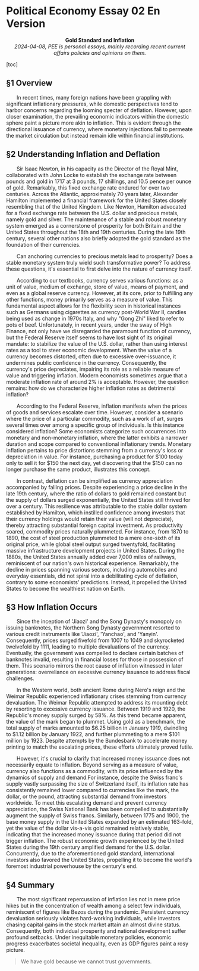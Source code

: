 # Political Economy Essay 02 En Version
<center><strong>Gold Standard and Inflation</strong></center>
<center><em>2024-04-08, PEE is personal essays, mainly recording recent current affairs policies and opinions on them.</em></center>

[toc]

## §1 Overview

&emsp;&emsp;In recent times, many foreign nations have been grappling with significant inflationary pressures, while domestic perspectives tend to harbor concerns regarding the looming specter of deflation. However, upon closer examination, the prevailing economic indicators within the domestic sphere paint a picture more akin to inflation. This is evident through the directional issuance of currency, where monetary injections fail to permeate the market circulation but instead remain idle within financial institutions.

## §2 Understanding Inflation and Deflation

&emsp;&emsp;Sir Isaac Newton, in his capacity as the Director of the Royal Mint, collaborated with John Locke to establish the exchange rate between pounds and gold in 1717 at 3 pounds, 17 shillings, and 10.5 pence per ounce of gold.  Remarkably, this fixed exchange rate endured for over two centuries. Across the Atlantic, approximately 70 years later, Alexander Hamilton implemented a financial framework for the United States closely resembling that of the United Kingdom. Like Newton, Hamilton advocated for a fixed exchange rate between the U.S. dollar and precious metals, namely gold and silver. The maintenance of a stable and robust monetary system emerged as a cornerstone of prosperity for both Britain and the United States throughout the 18th and 19th centuries. During the late 19th century, several other nations also briefly adopted the gold standard as the foundation of their currencies.

&emsp;&emsp;Can anchoring currencies to precious metals lead to prosperity? Does a stable monetary system truly wield such transformative power? To address these questions, it's essential to first delve into the nature of currency itself.

&emsp;&emsp;According to our textbooks, currency serves various functions: as a unit of value, medium of exchange, store of value, means of payment, and even as a global reserve currency. However, at its core, prior to fulfilling any other functions, money primarily serves as a measure of value. This fundamental aspect allows for the flexibility seen in historical instances such as Germans using cigarettes as currency post-World War II, candies being used as change in 1970s Italy, and why "Gong Zhi" liked to refer to pots of beef. Unfortunately, in recent years, under the sway of High Finance, not only have we disregarded the paramount function of currency, but the Federal Reserve itself seems to have lost sight of its original mandate: to stabilize the value of the U.S. dollar, rather than using interest rates as a tool to steer economic development. When the value of a currency becomes distorted, often due to excessive over-issuance, it undermines public confidence in the currency. Consequently, the currency's price depreciates, impairing its role as a reliable measure of value and triggering inflation. Modern economists sometimes argue that a moderate inflation rate of around 2% is acceptable. However, the question remains: how do we characterize higher inflation rates as detrimental inflation?

&emsp;&emsp;According to the Federal Reserve, inflation manifests when the prices of goods and services escalate over time. However, consider a scenario where the price of a particular commodity, such as a work of art, surges several times over among a specific group of individuals. Is this instance considered inflation? Some economists categorize such occurrences into monetary and non-monetary inflation, where the latter exhibits a narrower duration and scope compared to conventional inflationary trends. Monetary inflation pertains to price distortions stemming from a currency's loss or depreciation in value. For instance, purchasing a product for \$100 today only to sell it for \$150 the next day, yet discovering that the \$150 can no longer purchase the same product, illustrates this concept.

&emsp;&emsp;In contrast, deflation can be simplified as currency appreciation accompanied by falling prices. Despite experiencing a price decline in the late 19th century, where the ratio of dollars to gold remained constant but the supply of dollars surged exponentially, the United States still thrived for over a century. This resilience was attributable to the stable dollar system established by Hamilton, which instilled confidence among investors that their currency holdings would retain their value (will not depreciate), thereby attracting substantial foreign capital investment. As productivity soared, commodity prices naturally plummeted. For instance, from 1870 to 1890, the cost of steel production plummeted to a mere one-sixth of its original price, while global steel output surged twentyfold, facilitating massive infrastructure development projects in United States. During the 1880s, the United States annually added over 7,000 miles of railways, reminiscent of our nation's own historical experience. Remarkably, the decline in prices spanning various sectors, including automobiles and everyday essentials, did not spiral into a debilitating cycle of deflation, contrary to some economists' predictions. Instead, it propelled the United States to become the wealthiest nation on Earth.

## §3 How Inflation Occurs

&emsp;&emsp;Since the inception of 'Jiaozi' and the Song Dynasty's monopoly on issuing banknotes, the Northern Song Dynasty government resorted to various credit instruments like 'Jiaozi', 'Yanchao', and 'Yanyin'. Consequently, prices surged fivefold from 1007 to 1049 and skyrocketed twelvefold by 1111, leading to multiple devaluations of the currency. Eventually, the government was compelled to declare certain batches of banknotes invalid, resulting in financial losses for those in possession of them. This scenario mirrors the root cause of inflation witnessed in later generations: overreliance on excessive currency issuance to address fiscal challenges.

&emsp;&emsp;In the Western world, both ancient Rome during Nero's reign and the Weimar Republic experienced inflationary crises stemming from currency devaluation. The Weimar Republic attempted to address its mounting debt by resorting to excessive currency issuance. Between 1919 and 1920, the Republic's money supply surged by 58%. As this trend became apparent, the value of the mark began to plummet. Using gold as a benchmark, the total supply of marks amounted to \$6.25 billion in January 1919, dwindling to \$1.12 billion by January 1922, and further plummeting to a mere \$101 million by 1923. Despite attempts by the Bundesbank to accelerate money printing to match the escalating prices, these efforts ultimately proved futile.

&emsp;&emsp;However, it's crucial to clarify that increased money issuance does not necessarily equate to inflation. Beyond serving as a measure of value, currency also functions as a commodity, with its price influenced by the dynamics of supply and demand.For instance, despite the Swiss franc's supply vastly surpassing the size of Switzerland itself, its inflation rate has consistently remained lower compared to currencies like the mark, the dollar, or the pound, attracting substantial demand from investors worldwide. To meet this escalating demand and prevent currency appreciation, the Swiss National Bank has been compelled to substantially augment the supply of Swiss francs. Similarly, between 1775 and 1900, the base money supply in the United States expanded by an estimated 163-fold, yet the value of the dollar vis-a-vis gold remained relatively stable, indicating that the increased money issuance during that period did not trigger inflation. The robust economic growth experienced by the United States during the 19th century amplified demand for the U.S. dollar. Concurrently, due to the aforementioned gold standard, international investors also favored the United States, propelling it to become the world's foremost industrial powerhouse by the century's end.

## §4 Summary

&emsp;&emsp;The most significant repercussion of inflation lies not in mere price hikes but in the concentration of wealth among a select few individuals, reminiscent of figures like Bezos during the pandemic. Persistent currency devaluation seriously violates hard-working individuals, while investors chasing capital gains in the stock market attain an almost divine status. Consequently, both individual prosperity and national development suffer profound setbacks. Under inequitable monetary policies, economic progress exacerbates societal inequality, even as GDP figures paint a rosy picture.

> We have gold because we cannot trust governments.